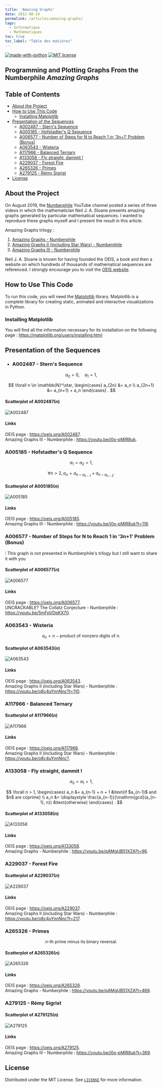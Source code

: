```yaml
---
title: 'Amazing Graphs'
date: 2012-08-14
permalink: /articles/amazing-graphs/
tags:
  - Informatique
  - Mathématiques
toc: true
toc_label: "Table des matières"
---
```


[![made-with-python](https://img.shields.io/badge/Made%20with-Python-1f425f.svg)](https://www.python.org/)
[![MIT license](https://img.shields.io/badge/License-MIT-blue.svg)](https://github.com/armandwayoff/Amazing-Graphs/blob/master/LICENSE)

## Programming and Plotting Graphs From the Numberphile *Amazing Graphs*

## Table of Contents

* [About the Project](#about-the-project)
* [How to Use This Code](#how-to-use-this-code)
  * [Installing Matplotlib](#installing-matplotlib)
* [Presentation of the Sequences](#presentation-of-the-sequences)
  * [A002487 - Stern's Sequence](#a002487---sterns-sequence)
  * [A005185 - Hofstadter's Q Sequence](#a005185---hofstadters-q-sequence)
  * [A006577 - Number of Steps for N to Reach 1 in '3n+1' Problem (Bonus)](#a006577---number-of-steps-for-n-to-reach-1-in-3n1-problem-bonus)
  * [A063543 - Wisteria](#a063543---wisteria)
  * [A117966 - Balanced Ternary](#a117966---balanced-ternary)
  * [A133058 - Fly straight, dammit !](#a133058---fly-straight-dammit-)
  * [A229037 - Forest Fire](#a229037---forest-fire)
  * [A265326 - Primes](#a265326---primes)
  * [A279125 - Rémy Sigrist](#a279125---rémy-sigrist)
* [License](#license)

## About the Project

On August 2019, the [Numberphile](https://www.youtube.com/user/numberphile/) YouTube channel posted a series of three videos in which the mathematician Neil J. A. Sloane presents amazing graphs generated by particular mathematical sequences.
I wanted to reproduce these graphs myself and I present the result in this article.

Amazing Graphs trilogy :
  
  1. [Amazing Graphs - Numberphile](https://youtu.be/pAMgUB51XZA)
  2. [Amazing Graphs II (including Star Wars) - Numberphile](https://youtu.be/o8c4uYnnNnc)
  3. [Amazing Graphs III - Numberphile](https://youtu.be/j0o-pMIR8uk)

Neil J. A. Sloane is known for having founded the OEIS, a book and then a website on which hundreds of thousands of mathematical sequences are referenced. I strongly encourage you to visit the [OEIS website](https://oeis.org/).

## How to Use This Code

To run this code, you will need the [Matplotlib](https://matplotlib.org/) library. Matplotlib is a complete library for creating static, animated and interactive visualizations in Python.

### Installing Matplotlib

You will find all the information necessary for its installation on the following page : <https://matplotlib.org/users/installing.html>

## Presentation of the Sequences

* ### A002487 - Stern's Sequence

$$a_0 = 0, \quad a_1 = 1,$$

$$
\forall n \in \mathbb{N}^\star,
\begin{cases}
a_{2n} &= a_n \\ 
a_{2n+1} &= a_{n+1} + a_n
\end{cases}
.
$$

#### Scatterplot of $\mathrm{A}002487(n)$
  
  ![A002487](https://raw.githubusercontent.com/armandwayoff/Amazing-Graphs/master/A002487%20-%20Stern's%20Sequence/A002487.png)
  
#### Links
  
  OEIS page : <https://oeis.org/A002487>.  
  Amazing Graphs III - Numberphile : <https://youtu.be/j0o-pMIR8uk>.
  
### A005185 - Hofstadter's Q Sequence

$$a_1 = a_2 = 1,$$

$$\forall n > 2, a_n = a_{n - a_{n-1}} + a_{n - a_{n-2}}.$$
  
#### Scatterplot of $\mathrm{A}005185(n)$
  
  ![A005185](https://github.com/armandwayoff/Amazing-Graphs/blob/master/A005185%20-%20Hofstadter's%20Q%20Sequence/A005185.png)
 
#### Links

  OEIS page : <https://oeis.org/A005185>.  
  Amazing Graphs III - Numberphile : <https://youtu.be/j0o-pMIR8uk?t=116>.
  
### A006577 - Number of Steps for N to Reach 1 in '3n+1' Problem (Bonus)
  
  ❕ This graph is not presented in Numberphile's trilogy but I still want to share it with you

#### Scatterplot of $\mathrm{A}006577(n)$
  
  ![A006577](https://github.com/armandwayoff/Amazing-Graphs/blob/master/A006577%20-%20Number%20of%20Steps%20for%20N%20to%20Reach%201%20in%20'3n%2B1'%20Problem%20(Bonus)/A006577.png)
 
#### Links

  OEIS page : <https://oeis.org/A006577>.  
  UNCRACKABLE? The Collatz Conjecture - Numberphile : <https://youtu.be/5mFpVDpKX70>.
  
### A063543 - Wisteria

$$ a_n = n - \text{product of nonzero digits of } n.$$
  
#### Scatterplot of $\mathrm{A}063543(n)$
  
  ![A063543](https://github.com/armandwayoff/Amazing-Graphs/blob/master/A063543%20-%20Wisteria/A063543.png)
  
#### Links

  OEIS page : <https://oeis.org/A063543>.  
  Amazing Graphs II (including Star Wars) - Numberphile : <https://youtu.be/o8c4uYnnNnc?t=110>.
  
### A117966 - Balanced Ternary
  
#### Scatterplot of $\mathrm{A}117966(n)$
  
  ![A117966](https://github.com/armandwayoff/Amazing-Graphs/blob/master/A117966%20-%20Balanced%20Ternary/A117966.png)
  
#### Links

  OEIS page : <https://oeis.org/A117966>.  
  Amazing Graphs II (including Star Wars) - Numberphile : <https://youtu.be/o8c4uYnnNnc?>.  

### A133058 - Fly straight, dammit !

$$a_0 = a_1 = 1,$$

$$
\forall n > 1,  
\begin{cases}
a_n &= a_{n-1} + n + 1 &\text{if $a_{n-1}$ and $n$ are coprime} \\ 
a_n &= \displaystyle \frac{a_{n-1}}{\mathrm{gcd}(a_{n-1}, n)} &\text{otherwise}
\end{cases}
.
$$
  
#### Scatterplot of $\mathrm{A}133058(n)$
  
  ![A133058](https://github.com/armandwayoff/Amazing-Graphs/blob/master/A133058%20-%20Fly%20Staight%20Dammit!/A133058.png)
  
#### Links

  OEIS page : <https://oeis.org/A133058>.  
  Amazing Graphs - Numberphile : <https://youtu.be/pAMgUB51XZA?t=96>.
  
### A229037 - Forest Fire

#### Scatterplot of $\mathrm{A}229037(n)$
  
  ![A229037](https://github.com/armandwayoff/Amazing-Graphs/blob/master/A229037%20-%20Forest%20Fire/A229037.png)
  
#### Links

  OEIS page : <https://oeis.org/A229037>.  
  Amazing Graphs II (including Star Wars) - Numberphile : <https://youtu.be/o8c4uYnnNnc?t=217>.
  
### A265326 - Primes

$$ n\text{-th prime minus its binary reversal}.$$
  
#### Scatterplot of $\mathrm{A}265326(n)$
  
  ![A265326](https://github.com/armandwayoff/Amazing-Graphs/blob/master/A265326%20-%20Primes/A265326.png)
  
#### Links

  OEIS page : <https://oeis.org/A265326>.  
  Amazing Graphs - Numberphile : <https://youtu.be/pAMgUB51XZA?t=469>.

### A279125 - Rémy Sigrist
  
#### Scatterplot of $\mathrm{A}279125(n)$
  
  ![A279125](https://github.com/armandwayoff/Amazing-Graphs/blob/master/A279125%20-%20R%C3%A9my%20Sigrist/A279125.png)
  
#### Links

  OEIS page : <https://oeis.org/A279125>.  
  Amazing Graphs III - Numberphile : <https://youtu.be/j0o-pMIR8uk?t=369>.
  
## License

Distributed under the MIT License. See [```LICENSE```](https://github.com/armandwayoff/Amazing-Graphs/blob/master/LICENSE) for more information.